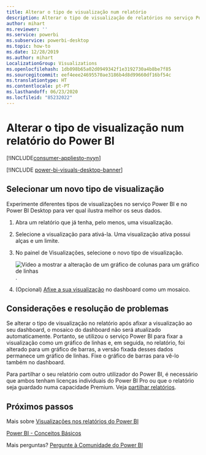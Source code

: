 ```yaml
---
title: Alterar o tipo de visualização num relatório
description: Alterar o tipo de visualização de relatórios no serviço Power BI e no Power BI Desktop
author: mihart
ms.reviewer: ''
ms.service: powerbi
ms.subservice: powerbi-desktop
ms.topic: how-to
ms.date: 12/28/2019
ms.author: mihart
LocalizationGroup: Visualizations
ms.openlocfilehash: 1db098b65a02d0949342f1e3192730a4b8be7f85
ms.sourcegitcommit: eef4eee24695570ae3186b4d8d99660df16bf54c
ms.translationtype: HT
ms.contentlocale: pt-PT
ms.lasthandoff: 06/23/2020
ms.locfileid: "85232022"
---
```

# <a name="change-the-type-of-visualization-in-a-power-bi-report"></a>Alterar o tipo de visualização num relatório do Power BI

[!INCLUDE[consumer-appliesto-nyyn](../includes/consumer-appliesto-nyyn.md)]    

[!INCLUDE [power-bi-visuals-desktop-banner](../includes/power-bi-visuals-desktop-banner.md)]

## <a name="select-a-new-visualization-type"></a>Selecionar um novo tipo de visualização

Experimente diferentes tipos de visualizações no serviço Power BI e no Power BI Desktop para ver qual ilustra melhor os seus dados. 

1. Abra um relatório que já tenha, pelo menos, uma visualização.   
2. Selecione a visualização para ativá-la. Uma visualização ativa possui alças e um limite.    
3. No painel de Visualizações, selecione o novo tipo de visualização. 
   
   ![Vídeo a mostrar a alteração de um gráfico de colunas para um gráfico de linhas](media/power-bi-report-change-visualization-type/change-viz/change-viz.gif).
4. (Opcional) [Afixe a sua visualização](../create-reports/service-dashboard-pin-tile-from-report.md) no dashboard como um mosaico. 

## <a name="considerations-and-troubleshooting"></a>Considerações e resolução de problemas
Se alterar o tipo de visualização no relatório após afixar a visualização ao seu dashboard, o mosaico do dashboard não será atualizado automaticamente. Portanto, se utilizou o serviço Power BI para fixar a visualização como um gráfico de linhas e, em seguida, no relatório, foi alterado para um gráfico de barras, a versão fixada desses dados permanece um gráfico de linhas. Fixe o gráfico de barras para vê-lo também no dashboard.

Para partilhar o seu relatório com outro utilizador do Power BI, é necessário que ambos tenham licenças individuais do Power BI Pro ou que o relatório seja guardado numa capacidade Premium. Veja [partilhar relatórios](../collaborate-share/service-share-reports.md).

## <a name="next-steps"></a>Próximos passos
Mais sobre [Visualizações nos relatórios do Power BI](power-bi-report-visualizations.md)

[Power BI - Conceitos Básicos](../consumer/end-user-basic-concepts.md)

Mais perguntas? [Pergunte à Comunidade do Power BI](https://community.powerbi.com/)

